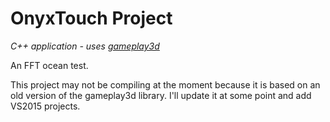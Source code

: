 OnyxTouch Project
===========

*C++ application - uses [gameplay3d](http://gameplay3d.org/)*

An FFT ocean test.

This project may not be compiling at the moment because it is based on an old version of the gameplay3d
library. I'll update it at some point and add VS2015 projects.
